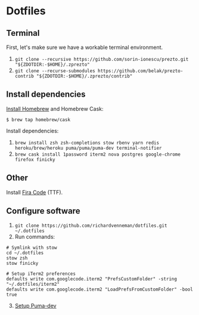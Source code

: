# Dotfiles

## Terminal
First, let's make sure we have a workable terminal environment.

1. `git clone --recursive https://github.com/sorin-ionescu/prezto.git "${ZDOTDIR:-$HOME}/.zprezto"`
2. `git clone --recurse-submodules https://github.com/belak/prezto-contrib "${ZDOTDIR:-$HOME}/.zprezto/contrib"`

## Install dependencies
[Install Homebrew](https://brew.sh) and Homebrew Cask:

`$ brew tap homebrew/cask`

Install dependencies:

1. `brew install zsh zsh-completions stow rbenv yarn redis heroku/brew/heroku puma/puma/puma-dev terminal-notifier`
2. `brew cask install 1password iterm2 nova postgres google-chrome firefox finicky`

## Other

Install [Fira Code](https://github.com/tonsky/FiraCode) (TTF).

## Configure software

1. `git clone https://github.com/richardvenneman/dotfiles.git ~/.dotfiles`
2. Run commands:

```shell
# Symlink with stow
cd ~/.dotfiles
stow zsh
stow finicky

# Setup iTerm2 preferences
defaults write com.googlecode.iterm2 "PrefsCustomFolder" -string "~/.dotfiles/iterm2"
defaults write com.googlecode.iterm2 "LoadPrefsFromCustomFolder" -bool true
```

3. [Setup Puma-dev](https://github.com/puma/puma-dev#install)
